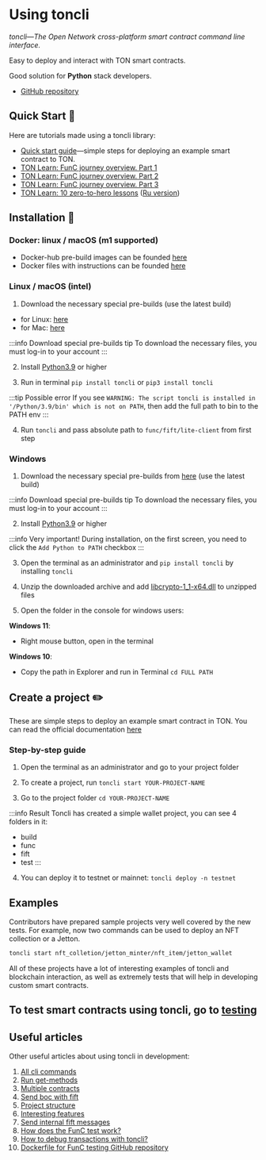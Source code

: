 # Using toncli

_toncli—The Open Network cross-platform smart contract command line interface._

Easy to deploy and interact with TON smart contracts.

Good solution for **Python** stack developers.

* [GitHub repository](https://github.com/disintar/toncli)

## Quick Start 📌

Here are tutorials made using a toncli library:
* [Quick start guide](https://github.com/disintar/toncli/blob/master/docs/quick_start_guide.md)—simple steps for deploying an example smart contract to TON.
* [TON Learn: FunC journey overview. Part 1](https://blog.ton.org/func-journey)
* [TON Learn: FunC journey overview. Part 2](https://blog.ton.org/func-journey-2)
* [TON Learn: FunC journey overview. Part 3](https://blog.ton.org/func-journey-3)
* [TON Learn: 10 zero-to-hero lessons](https://github.com/romanovichim/TonFunClessons_Eng) ([Ru version](https://github.com/romanovichim/TonFunClessons_ru))

## Installation 💾

### Docker: linux / macOS (m1 supported) 

* Docker-hub pre-build images can be founded [here](https://hub.docker.com/r/trinketer22/func_docker/)
* Docker files with instructions can be founded [here](https://github.com/Trinketer22/func_docker)

### Linux / macOS (intel)

1) Download the necessary special pre-builds (use the latest build)
* for Linux: [here](https://github.com/SpyCheese/ton/actions/workflows/ubuntu-compile.yml?query=branch%3Atoncli-local++)
* for Mac: [here](https://github.com/SpyCheese/ton/actions/workflows/macos-10.15-compile.yml?query=branch%3Atoncli-local)

:::info Download special pre-builds tip
To download the necessary files, you must log-in to your account
:::

2) Install [Python3.9](https://www.python.org/downloads/) or higher  

3) Run in terminal `pip install toncli` or `pip3 install toncli`

:::tip Possible error
If you see `WARNING: The script toncli is installed in '/Python/3.9/bin' which is not on PATH`, then add the full path to bin to the PATH env
:::

4) Run `toncli` and pass absolute path to `func/fift/lite-client` from first step


### Windows

1) Download the necessary special pre-builds from [here](https://github.com/SpyCheese/ton/actions/workflows/win-2019-compile.yml?query=branch%3Atoncli-local) (use the latest build)

:::info Download special pre-builds tip
To download the necessary files, you must log-in to your account
:::

2) Install [Python3.9](https://www.python.org/downloads/) or higher 

:::info Very important! 
During installation, on the first screen, you need to click the `Add Python to PATH` checkbox
:::

3)  Open the terminal as an administrator and `pip install toncli` by installing `toncli`

4) Unzip the downloaded archive and add [libcrypto-1_1-x64.dll](https://disk.yandex.ru/d/BJk7WPwr_JT0fw) to unzipped files

5) Open the folder in the console for windows users: 

**Windows 11**:
* Right mouse button, open in the terminal 

**Windows 10**: 
* Copy the path in Explorer and run in Terminal `cd FULL PATH`

## Create a project ✏️ 

These are simple steps to deploy an example smart contract in TON.
You can read the official documentation [here](https://github.com/disintar/toncli/blob/master/docs/quick_start_guide.md)
### Step-by-step guide

1) Open the terminal as an administrator and go to your project folder

2) To create a project, run `toncli start YOUR-PROJECT-NAME`

3) Go to the project folder `cd YOUR-PROJECT-NAME`

:::info Result 
Toncli has created a simple wallet project, you can see 4 folders in it:
* build
* func
* fift
* test
:::

4) You can deploy it to testnet or mainnet: `toncli deploy -n testnet`

## Examples

Contributors have prepared sample projects very well covered by the new tests. For example, now two commands can be used to deploy an NFT collection or a Jetton.

```bash
toncli start nft_colletion/jetton_minter/nft_item/jetton_wallet
```

All of these projects have a lot of interesting examples of toncli and blockchain interaction, as well as extremely tests that will help in developing custom smart contracts.

## To test smart contracts using toncli, go to [testing](/develop/smart-contracts/testing/toncli)


## Useful articles

Other useful articles about using toncli in development:

1. [All cli commands](https://github.com/disintar/toncli/blob/master/docs/advanced/commands.md)
2. [Run get-methods](https://github.com/disintar/toncli/blob/master/docs/advanced/get_methods.md)
3. [Multiple contracts](https://github.com/disintar/toncli/blob/master/docs/advanced/multiple_contracts.md)
4. [Send boc with fift](https://github.com/disintar/toncli/blob/master/docs/advanced/send_boc_with_fift.md)
5. [Project structure](https://github.com/disintar/toncli/blob/master/docs/advanced/project_structure.md)
6. [Interesting features](https://github.com/disintar/toncli/blob/master/docs/advanced/intresting_features.md)
7. [Send internal fift messages](https://github.com/disintar/toncli/blob/master/docs/advanced/send_fift_internal.md)
8. [How does the FunC test work?](https://github.com/disintar/toncli/blob/master/docs/advanced/func_tests_new.md)
9. [How to debug transactions with toncli?](https://github.com/disintar/toncli/blob/master/docs/advanced/transaction_debug.md)
10. [Dockerfile for FunC testing GitHub repository](https://github.com/Trinketer22/func_docker)
